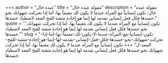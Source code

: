 +++
author = "عبده خال"
title = "مقولة عبده خال"
description = "مقولة عبده خال: تكون إنسانياً مع المرأة عندما لا يكون لك مغنماً بها، أما إذا تحركت شهواتك نحو جسدها فكل فعل إنساني تقدمه لها إنما هو إجادة متقنة للفخ المعد لاصطياد جسدها."
quote = '''تكون إنسانياً مع المرأة عندما لا يكون لك مغنماً بها، أما إذا تحركت شهواتك نحو جسدها فكل فعل إنساني تقدمه لها إنما هو إجادة متقنة للفخ المعد لاصطياد جسدها.''' 
slug = "تكون-إنسانياً-مع-المرأة-عندما-لا-يكون-لك-مغنماً-بها-أما-إذا-تحركت-شهواتك-نحو-جسدها-فكل-فعل-إنساني-تقدمه-لها-إنما-هو-إجادة-متقنة-للفخ-المعد-ل"
+++
تكون إنسانياً مع المرأة عندما لا يكون لك مغنماً بها، أما إذا تحركت شهواتك نحو جسدها فكل فعل إنساني تقدمه لها إنما هو إجادة متقنة للفخ المعد لاصطياد جسدها.
